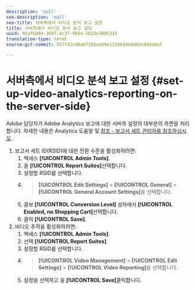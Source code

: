 ```yaml
---
description: 'null'
seo-description: 'null'
seo-title: 서버측에서 비디오 분석 보고 설정
title: 서버측에서 비디오 분석 보고 설정
uuid: 46af6094-3607-4c37-968e-2633e3895315
translation-type: tm+mt
source-git-commit: 557f42cd9a6f356aa99e13386d9e8d65e043a6af

---
```



# 서버측에서 비디오 분석 보고 설정 {#set-up-video-analytics-reporting-on-the-server-side}

Adobe 담당자가 Adobe Analytics 보고에 대한 서버측 설정의 대부분의 측면을 처리합니다. 자세한 내용은 Analytics 도움말 및 [참조 - 보고서 세트 관리자를 참조하십시오](https://microsite.omniture.com/t2/help/en_US/reference/#Report_Suite_Manager).
1. 보고서 세트 ID(RSID)에 대한 전환 수준을 활성화하려면:
   1. 액세스 **[!UICONTROL Admin Tools]**.
   1. 을 **[!UICONTROL Report Suites]**&#x200B;선택합니다.
   1. 설정할 RSID를 선택합니다.
   1. > **[!UICONTROL Edit Settings]** > **[!UICONTROL General]** > **[!UICONTROL General Account Settings]**&#x200B;을 선택합니다.
   1. 콤보 **[!UICONTROL Conversion Level]** 상자에서 **[!UICONTROL Enabled, no Shopping Cart]**&#x200B;선택합니다.
   1. 클릭 **[!UICONTROL Save]**.
1. 비디오 추적을 활성화하려면:
   1. 액세스 **[!UICONTROL Admin Tools]**.
   1. 선택 **[!UICONTROL Report Suites]**
   1. 설정할 RSID를 선택합니다.
   1. > **[!UICONTROL Video Management]** > **[!UICONTROL Edit Settings]** > **[!UICONTROL Video Reporting]**&#x200B;을 선택합니다.
   1. 설정을 선택하고 을 **[!UICONTROL Save]**&#x200B;클릭합니다.